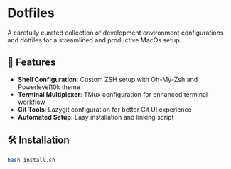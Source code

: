 # Dotfiles

A carefully curated collection of development environment configurations and dotfiles for a streamlined and productive MacOs setup.

## 🚀 Features

- **Shell Configuration**: Custom ZSH setup with Oh-My-Zsh and Powerlevel10k theme
- **Terminal Multiplexer**: TMux configuration for enhanced terminal workflow
- **Git Tools**: Lazygit configuration for better Git UI experience
- **Automated Setup**: Easy installation and linking script

## 🛠 Installation
```bash
bash install.sh
```
